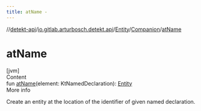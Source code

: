 ```yaml
---
title: atName -
---
```

//[detekt-api](../../../index.md)/[io.gitlab.arturbosch.detekt.api](../../index.md)/[Entity](../index.md)/[Companion](index.md)/[atName](at-name.md)



# atName  
[jvm]  
Content  
fun [atName](at-name.md)(element: KtNamedDeclaration): [Entity](../index.md)  
More info  


Create an entity at the location of the identifier of given named declaration.

  



